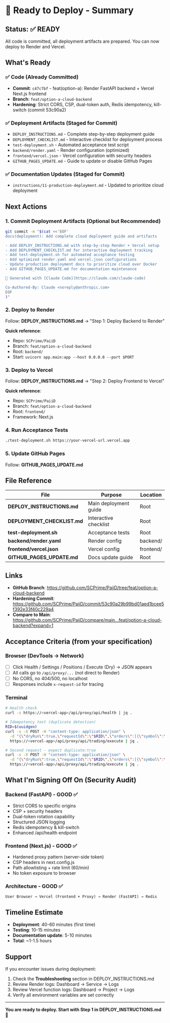 # 🚀 Ready to Deploy - Summary

## Status: ✅ READY

All code is committed, all deployment artifacts are prepared. You can now deploy to Render and Vercel.

## What's Ready

### ✅ Code (Already Committed)
- **Commit**: `c47c7bf` - feat(option-a): Render FastAPI backend + Vercel Next.js frontend
- **Branch**: `feat/option-a-cloud-backend`
- **Hardening**: Strict CORS, CSP, dual-token auth, Redis idempotency, kill-switch (commit 53c90a2)

### ✅ Deployment Artifacts (Staged for Commit)
- `DEPLOY_INSTRUCTIONS.md` - Complete step-by-step deployment guide
- `DEPLOYMENT_CHECKLIST.md` - Interactive checklist for deployment process
- `test-deployment.sh` - Automated acceptance test script
- `backend/render.yaml` - Render configuration (optimized)
- `frontend/vercel.json` - Vercel configuration with security headers
- `GITHUB_PAGES_UPDATE.md` - Guide to update or disable GitHub Pages

### ✅ Documentation Updates (Staged for Commit)
- `instructions/11-production-deployment.md` - Updated to prioritize cloud deployment

## Next Actions

### 1. Commit Deployment Artifacts (Optional but Recommended)
```bash
git commit -m "$(cat <<'EOF'
docs(deployment): Add complete cloud deployment guide and artifacts

- Add DEPLOY_INSTRUCTIONS.md with step-by-step Render + Vercel setup
- Add DEPLOYMENT_CHECKLIST.md for interactive deployment tracking
- Add test-deployment.sh for automated acceptance testing
- Add optimized render.yaml and vercel.json configurations
- Update production deployment docs to prioritize cloud over Docker
- Add GITHUB_PAGES_UPDATE.md for documentation maintenance

🤖 Generated with [Claude Code](https://claude.com/claude-code)

Co-Authored-By: Claude <noreply@anthropic.com>
EOF
)"
```

### 2. Deploy to Render
Follow: **DEPLOY_INSTRUCTIONS.md** → "Step 1: Deploy Backend to Render"

**Quick reference**:
- Repo: `SCPrime/PaiiD`
- Branch: `feat/option-a-cloud-backend`
- Root: `backend/`
- Start: `uvicorn app.main:app --host 0.0.0.0 --port $PORT`

### 3. Deploy to Vercel
Follow: **DEPLOY_INSTRUCTIONS.md** → "Step 2: Deploy Frontend to Vercel"

**Quick reference**:
- Repo: `SCPrime/PaiiD`
- Branch: `feat/option-a-cloud-backend`
- Root: `frontend/`
- Framework: Next.js

### 4. Run Acceptance Tests
```bash
./test-deployment.sh https://your-vercel-url.vercel.app
```

### 5. Update GitHub Pages
Follow: **GITHUB_PAGES_UPDATE.md**

## File Reference

| File | Purpose | Location |
|------|---------|----------|
| **DEPLOY_INSTRUCTIONS.md** | Main deployment guide | Root |
| **DEPLOYMENT_CHECKLIST.md** | Interactive checklist | Root |
| **test-deployment.sh** | Acceptance tests | Root |
| **backend/render.yaml** | Render config | backend/ |
| **frontend/vercel.json** | Vercel config | frontend/ |
| **GITHUB_PAGES_UPDATE.md** | Docs update guide | Root |

## Links

- **GitHub Branch**: https://github.com/SCPrime/PaiiD/tree/feat/option-a-cloud-backend
- **Hardening Commit**: https://github.com/SCPrime/PaiiD/commit/53c90a29b99bd01aed1bcee5f392e33f40c229a4
- **Compare to Main**: https://github.com/SCPrime/PaiiD/compare/main...feat/option-a-cloud-backend?expand=1

## Acceptance Criteria (from your specification)

### Browser (DevTools → Network)
- [ ] Click Health / Settings / Positions / Execute (Dry) → JSON appears
- [ ] All calls go to `/api/proxy/...` (not direct to Render)
- [ ] No CORS, no 404/500, no localhost
- [ ] Responses include `x-request-id` for tracing

### Terminal
```bash
# Health check
curl -s https://<vercel-app>/api/proxy/api/health | jq .

# Idempotency test (duplicate detection)
RID=$(uuidgen)
curl -s -X POST -H "content-type: application/json" \
  -d "{\"dryRun\":true,\"requestId\":\"$RID\",\"orders\":[{\"symbol\":\"AAPL\",\"side\":\"buy\",\"qty\":1}]}" \
  https://<vercel-app>/api/proxy/api/trading/execute | jq .

# Second request - expect duplicate:true
curl -s -X POST -H "content-type: application/json" \
  -d "{\"dryRun\":true,\"requestId\":\"$RID\",\"orders\":[{\"symbol\":\"AAPL\",\"side\":\"buy\",\"qty\":1}]}" \
  https://<vercel-app>/api/proxy/api/trading/execute | jq .
```

## What I'm Signing Off On (Security Audit)

### Backend (FastAPI) - GOOD ✅
- Strict CORS to specific origins
- CSP + security headers
- Dual-token rotation capability
- Structured JSON logging
- Redis idempotency & kill-switch
- Enhanced /api/health endpoint

### Frontend (Next.js) - GOOD ✅
- Hardened proxy pattern (server-side token)
- CSP headers in next.config.js
- Path allowlisting + rate limit (60/min)
- No token exposure to browser

### Architecture - GOOD ✅
```
User Browser → Vercel (Frontend + Proxy) → Render (FastAPI) → Redis
```

## Timeline Estimate
- **Deployment**: 40-60 minutes (first time)
- **Testing**: 10-15 minutes
- **Documentation update**: 5-10 minutes
- **Total**: ~1-1.5 hours

## Support
If you encounter issues during deployment:
1. Check the **Troubleshooting** section in DEPLOY_INSTRUCTIONS.md
2. Review Render logs: Dashboard → Service → Logs
3. Review Vercel function logs: Dashboard → Project → Logs
4. Verify all environment variables are set correctly

---

**You are ready to deploy. Start with Step 1 in DEPLOY_INSTRUCTIONS.md** 🚀